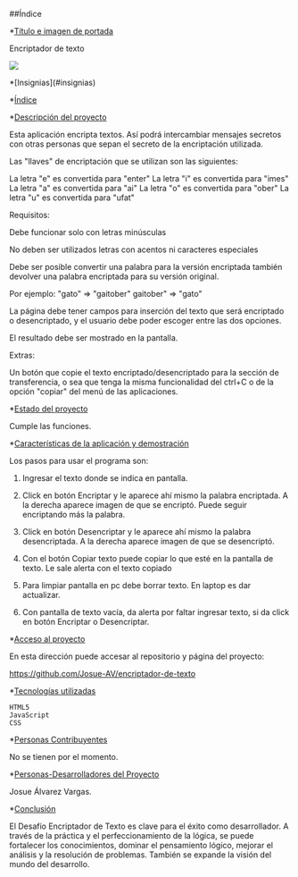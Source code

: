##Índice

*[Título e imagen de portada](#Título-e-imagen-de-portada)

Encriptador de texto

<p align="left">
   <img src="https://d3hqfahqx9wp4w.cloudfront.net/wp-content/uploads/2019/03/15134528/micron-cifrado-de-datos.jpg">
   </p>
*[Insignias](#insignias)

*[Índice](#índice)

*[Descripción del proyecto](#descripción-del-proyecto)

Esta aplicación encripta textos. Así podrá intercambiar mensajes secretos con otras personas que sepan el secreto de la encriptación utilizada.

Las "llaves" de encriptación que se utilizan son las siguientes:

La letra "e" es convertida para "enter"
La letra "i" es convertida para "imes"
La letra "a" es convertida para "ai"
La letra "o" es convertida para "ober"
La letra "u" es convertida para "ufat"

Requisitos:

Debe funcionar solo con letras minúsculas

No deben ser utilizados letras con acentos ni caracteres especiales

Debe ser posible convertir una palabra para la versión encriptada también devolver una palabra encriptada para su versión original.

Por ejemplo:
"gato" => "gaitober"
gaitober" => "gato"

La página debe tener campos para inserción del texto que será encriptado o desencriptado, y el usuario debe poder escoger entre las dos opciones.

El resultado debe ser mostrado en la pantalla.

Extras:

Un botón que copie el texto encriptado/desencriptado para la sección de transferencia, o sea que tenga la misma funcionalidad del ctrl+C o de la opción "copiar" del menú de las aplicaciones.


*[Estado del proyecto](#Estado-del-proyecto)

Cumple las funciones.
   

*[Características de la aplicación y demostración](#Características-de-la-aplicación-y-demostración)

Los pasos para usar el programa son:

1. Ingresar el texto donde se indica en pantalla.

2. Click en botón Encriptar y le aparece ahí mismo la palabra encriptada. A la derecha aparece imagen de que se encriptó.
   Puede seguir encriptando más la palabra.

3. Click en botón Desencriptar y le aparece ahí mismo la palabra desencriptada. A la derecha aparece imagen de que se desencriptó.  

4. Con el botón Copiar texto puede copiar lo que esté en la pantalla de texto.
   Le sale alerta con el texto copiado

5. Para limpiar pantalla en pc debe borrar texto. En laptop es dar actualizar.

6. Con pantalla de texto vacía, da alerta por faltar ingresar texto, si da click en botón Encriptar o Desencriptar.

*[Acceso al proyecto](#acceso-proyecto)

En esta dirección puede accesar al repositorio y página del proyecto:

https://github.com/Josue-AV/encriptador-de-texto


*[Tecnologías utilizadas](#tecnologías-utilizadas)

    HTML5
    JavaScript
    CSS

     
*[Personas Contribuyentes](#personas-contribuyentes)

No se tienen por el momento.


*[Personas-Desarrolladores del Proyecto](#personas-desarrolladores)

Josue Álvarez Vargas.


*[Conclusión](#conclusión)

El Desafío Encriptador de Texto es clave para el éxito como desarrollador. 
A través de la práctica y el perfeccionamiento de la lógica, se puede fortalecer los conocimientos, dominar el pensamiento lógico, mejorar el análisis y la resolución de problemas.
También se expande la visión del mundo del desarrollo.
